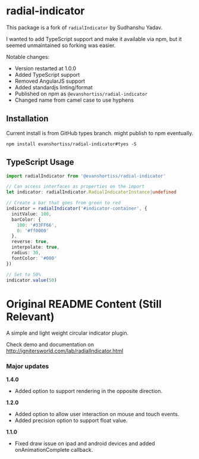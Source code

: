 # radial-indicator

This package is a fork of `radialIndicator` by Sudhanshu Yadav. 

I wanted to add TypeScript support and make it available via npm, but it
seemed unmaintained so forking was easier.

Notable changes:

* Version restarted at 1.0.0
* Added TypeScript support
* Removed AngularJS support
* Added standardjs linting/format
* Published on npm as `@evanshortiss/radial-indicator`
* Changed name from camel case to use hyphens


## Installation

Current install is from GitHub types branch. might publish to npm eventually.

```
npm install evanshortiss/radial-indicator#tyes -S
```

## TypeScript Usage


```ts
import radialIndicator from '@evanshortiss/radial-indicator'

// Can access interfaces as properties on the import
let indicator: radialIndicator.RadialIndicatorInstance|undefined

// Create a bar that goes from green to red
indicator = radialIndicator('#indicator-container', {
  initValue: 100,
  barColor: {
    100: '#33FF66',
    0: '#ff0000'
  },
  reverse: true,
  interpolate: true,
  radius: 30,
  fontColor: '#000'
})

// Set to 50% 
indicator.value(50)
```

# Original README Content (Still Relevant)

A simple and light weight circular indicator plugin.

Check demo and documentation on <a href="http://ignitersworld.com/lab/radialIndicator.html">http://ignitersworld.com/lab/radialIndicator.html</a>

<h3>Major updates</h3>

<strong>1.4.0</strong>
- Added option to support rendering in the opposite direction.

<strong>1.2.0</strong>
- Added option to allow user interaction on mouse and touch events.
- Added precision option to support float value.

<strong>1.1.0</strong>
- Fixed draw issue on ipad and android devices and added onAnimationComplete callback.
